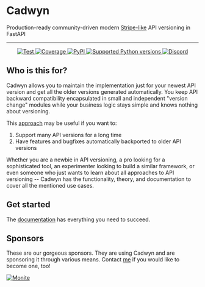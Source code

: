 # Cadwyn

Production-ready community-driven modern [Stripe-like](https://stripe.com/blog/api-versioning) API versioning in FastAPI

---

<p align="center">
<a href="https://github.com/zmievsa/cadwyn/actions/workflows/ci.yaml?branch=main&event=push" target="_blank">
    <img src="https://github.com/zmievsa/cadwyn/actions/workflows/ci.yaml/badge.svg?branch=main&event=push" alt="Test">
</a>
<a href="https://codecov.io/gh/zmievsa/cadwyn" target="_blank">
    <img src="https://img.shields.io/codecov/c/github/zmievsa/cadwyn?color=%2334D058&logo=codecov" alt="Coverage">
</a>
<a href="https://pypi.org/project/cadwyn/" target="_blank">
    <img alt="PyPI" src="https://img.shields.io/pypi/v/cadwyn?color=%2334D058&logo=pypi&label=PyPI" alt="Package version">
</a>
<a href="https://pypi.org/project/cadwyn/" target="_blank">
    <img src="https://img.shields.io/pypi/pyversions/cadwyn?color=%2334D058&logo=python" alt="Supported Python versions">
</a>
<a href="https://discord.gg/yRmcWF7rxE" target="_blank">
    <img alt="Discord" src="https://img.shields.io/discord/1183145640407076864?color=%2334D058&logo=discord">
</a>
</p>

## Who is this for?

Cadwyn allows you to maintain the implementation just for your newest API version and get all the older versions generated automatically. You keep API backward compatibility encapsulated in small and independent "version change" modules while your business logic stays simple and knows nothing about versioning.

This [approach](https://docs.cadwyn.dev/theory/how_we_got_here/#ii-migration-based-response-building) may be useful if you want to:

1. Support many API versions for a long time
2. Have features and bugfixes automatically backported to older API versions

Whether you are a newbie in API versioning, a pro looking for a sophisticated tool, an experimenter looking to build a similar framework, or even someone who just wants to learn about all approaches to API versioning -- Cadwyn has the functionality, theory, and documentation to cover all the mentioned use cases.

## Get started

The [documentation](https://docs.cadwyn.dev) has everything you need to succeed.

## Sponsors

These are our gorgeous sponsors. They are using Cadwyn and are sponsoring it through various means. Contact [me](https://github.com/zmievsa) if you would like to become one, too!

[![Monite](https://docs.cadwyn.dev/img/sponsor_logos/monite.png)](https://docs.monite.com/)
